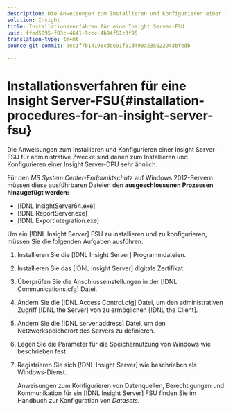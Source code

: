 ```yaml
---
description: Die Anweisungen zum Installieren und Konfigurieren einer Insight Server-FSU für administrative Zwecke sind denen zum Installieren und Konfigurieren einer Insight Server-DPU sehr ähnlich.
solution: Insight
title: Installationsverfahren für eine Insight Server-FSU
uuid: ffed5095-f83c-4641-9ccc-4b94f51c3f95
translation-type: tm+mt
source-git-commit: aec1f7b14198cdde91f61d490a235022943bfedb

---
```



# Installationsverfahren für eine Insight Server-FSU{#installation-procedures-for-an-insight-server-fsu}

Die Anweisungen zum Installieren und Konfigurieren einer Insight Server-FSU für administrative Zwecke sind denen zum Installieren und Konfigurieren einer Insight Server-DPU sehr ähnlich.

Für den *MS System Center-Endpunktschutz* auf Windows 2012-Servern müssen diese ausführbaren Dateien den **ausgeschlossenen Prozessen hinzugefügt werden:**

* [!DNL InsightServer64.exe]
* [!DNL ReportServer.exe]
* [!DNL ExportIntegration.exe]

Um ein [!DNL Insight Server] FSU zu installieren und zu konfigurieren, müssen Sie die folgenden Aufgaben ausführen:

1. Installieren Sie die [!DNL Insight Server] Programmdateien.
1. Installieren Sie das [!DNL Insight Server] digitale Zertifikat.
1. Überprüfen Sie die Anschlusseinstellungen in der [!DNL Communications.cfg] Datei.
1. Ändern Sie die [!DNL Access Control.cfg] Datei, um den administrativen Zugriff [!DNL the Server] von zu ermöglichen [!DNL the Client].
1. Ändern Sie die [!DNL server.address] Datei, um den Netzwerkspeicherort des Servers zu definieren.
1. Legen Sie die Parameter für die Speichernutzung von Windows wie beschrieben fest.
1. Registrieren Sie sich [!DNL Insight Server] wie beschrieben als Windows-Dienst.

   Anweisungen zum Konfigurieren von Datenquellen, Berechtigungen und Kommunikation für ein [!DNL Insight Server] FSU finden Sie im Handbuch zur Konfiguration von *Datasets*.

